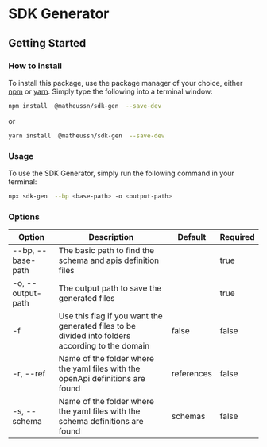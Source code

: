 # SDK Generator

## Getting Started

### How to install

To install this package, use the package manager of your choice,
either [npm](http://npmjs.org) or [yarn](https://yarnpkg.com/).
Simply type the following into a terminal window:

```sh
npm install  @matheussn/sdk-gen  --save-dev
```

or

```sh
yarn install  @matheussn/sdk-gen  --save-dev
```

### Usage
To use the SDK Generator, simply run the following command in your terminal:
```sh
npx sdk-gen  --bp <base-path> -o <output-path>
```

### Options

| Option | Description | Default | Required |
| ------ | ----------- | ------- | -------- |
| --bp, --base-path | The basic path to find the schema and apis definition files | | true |
| -o, --output-path | The output path to save the generated files | | true |
| -f | Use this flag if you want the generated files to be divided into folders according to the domain | false | false |
| -r, --ref | Name of the folder where the yaml files with the openApi definitions are found | references | false |
| -s, --schema | Name of the folder where the yaml files with the schema definitions are found | schemas | false |